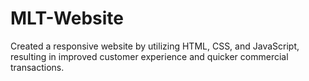 # MLT-Website

Created a responsive website by utilizing HTML, CSS, and JavaScript, resulting in improved customer experience and quicker commercial transactions.
